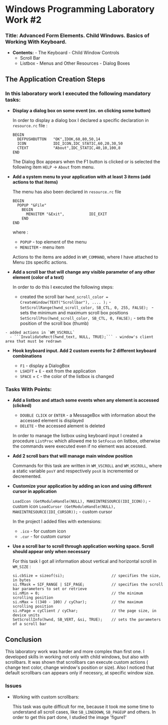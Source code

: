 # Windows Programming Laboratory Work #2

### Title: Advanced Form Elements. Child Windows. Basics of Working With Keyboard.


   - **Contents:**
    - The Keyboard
    - Child Window Controls
      - Scroll Bar
      - Listbox
    - Menus and Other Resources
    - Dialog Boxes

## The Application Creation Steps


### In this laboratory work I executed the following mandatory tasks:

   - **Display a dialog box on some event (ex. on clicking some button)**
    
      In order to display a dialog box I declared a specific declaration in ``resource.rc`` file :
      ```
      BEGIN
        DEFPUSHBUTTON   "OK",IDOK,60,80,50,14
        ICON            IDI_ICON,IDC_STATIC,60,20,30,50
        CTEXT           "About",IDC_STATIC,40,10,100,8
      END
      ```
      
      The Dialog Box appears when the F1 button is clicked or is selected the following item ```HELP``` -> ```About``` from menu.
    
   - **Add a system menu to your application with at least 3 items (add actions to that items)**
   
      The menu has also been declared in `resource.rc` file
      ```
      BEGIN
        POPUP "&File"
          BEGIN
            MENUITEM "&Exit",           IDI_EXIT
          END
      END
      ```
      where : 
       - `POPUP`    - top element of the menu
       - `MENUITEM` - menu item
      
     Actions to the items are added in `WM_COMMAND`, where I have attached to Menu `ID`s specific actions. 
      
   - **Add a scroll bar that will change any visible parameter of any other element (color of a text)**
    
     In order to do this I executed the following steps:
     - created the scroll bar
     ```hwnd_scroll_color = CreateWindow(TEXT("Scrollbar"), .... );```
    - ```SetScrollRange(hwnd_scroll_color, SB_CTL, 0, 255, FALSE); ``` - sets the minimum and maximum scroll box positions
      ``` SetScrollPos(hwnd_scroll_color, SB_CTL, 0, FALSE); ```       - sets the position of the scroll box (thumb)

    - added actions in `WM_VSCROLL`
      - ```InvalidateRect(hwnd_text, NULL, TRUE);``` - window's client area that must be redrawn
    
   - **Hook keyboard input. Add 2 custom events for 2 different keyboard combinations**

      - `F1`           - display a DialogBox     
      - `LSHIFT` + `E` - exit from the application
      - `SPACE`  + `C` - the color of the listbox is changed

### Tasks With Points:

  - **Add a listbox and attach some events when any element is accessed (clicked)**
    
      - `DOUBLE CLICK` or `ENTER` - a MessageBox with information about the accessed element is displayed
      - `DELETE`                  - the accessed alement is deleted
      
      In order to manage the listbox using keyboard input I created a procedure `ListProc` which allowed me to           `SetFocus` on listbox, otherwise the commands were executed even if no element was accessed.
  - **Add 2 scroll bars that will manage main window  position**
  
     Commands for this task are written in ```WM_VSCROLL``` and ```WM_HSCROLL```, where a static variable `posY` and         respectively `posX` is incremented or decremented.
  - **Customize your application by adding an icon and using different cursor in application**
 
     ``LoadIcon (GetModuleHandle(NULL), MAKEINTRESOURCE(IDI_ICON));``     - custom icon
     ``LoadCursor (GetModuleHandle(NULL), MAKEINTRESOURCE(IDI_CURSOR));`` - custom cursor
      
     In the project I added files with extensions:
      - `.ico` -  for custom icon  
      - `.cur` -  for custom cursor
  - **Use a scroll bar to scroll through application working space. Scroll should appear only when necessary**
     
     For this task I got all information about vertical and horizontal scroll in `WM_SIZE` :
     ```
     si.cbSize = sizeof(si);                     // specifies the size, in bytes
     si.fMask = SIF_RANGE | SIF_PAGE;            // specifies the scroll bar parameters to set or retrieve
     si.nMin = 0;                                // the minimum scrolling position
     si.nMax = ((340 - 100) / cyChar);           // the maximum scrolling position
     si.nPage = cyClient / cyChar;               // the page size, in device units
     SetScrollInfo(hwnd, SB_VERT, &si, TRUE);    // sets the parameters of a scroll bar
     ```
## Conclusion

   This laboratory work was harder and more complex than first one. I developed skills in working not only with child windows, but also with scrollbars. It was shown that scrollbars can execute custom actions ( change text color, change window's position or size). Also I noticed that default scrollbars can appears only if necessry, at specific window size.
   ### Issues
   - Working with custom scrollbars:

     This task was quite difficult for me, because it took me some time to understand all scroll cases, like `SB_LINEDOWN`, `SB_PAGEUP` and others. In order to get this part done, I studied the image 'figure1'
     
